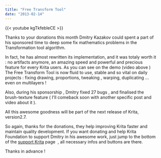 ```yaml
---
title: "Free Transform Tool"
date: "2013-02-14"
---
```


{{< youtube kgTkfebleCE >}}

Thanks to your donations this month Dmitry Kazakov could spent a part of his sponsored time to deep some fix mathematics problems in the Transformation tool algorithm.

In fact, he has almost rewritten its implementation, and it was totaly worth it : no artifacts anymore, an amazing speed and powerful and precious feature for every Krita users. As you can see on the demo (video above ) The Free Transform Tool is now fluid to use, stable and so vital on daily projects : fixing drawing, proportions, tweaking , warping, duplicating ... even on multilayers !

Also, during his sponsorship , Dmitry fixed 27 bugs , and finalised the brush-texture feature ( I'll comeback soon with another specific post and video about it ).

All this awesome goodness will be part of the next release of Krita, version2.7.

So again, thanks for the donations, they help improving Krita faster and maintain quality development. If you want donating and help Krita Foundation to support Dmitry in his awesome work, just jump to the bottom of the [support Krita](/support-us/donations/ "Support Us") page  , all necessary infos and buttons are there.

Thanks in advance !
